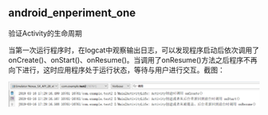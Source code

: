 ## android_enperiment_one
验证Activity的生命周期

当第一次运行程序时，在logcat中观察输出日志，可以发现程序启动后依次调用了onCreate()、onStart()、onResume()。当调用了onResume()方法之后程序不再向下进行，这时应用程序处于运行状态，等待与用户进行交互。截图： 

![](https://github.com/BornTW/android_enperiment_one/blob/master/images/QQ20190316191835.png)  


